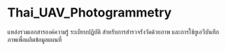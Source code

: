 # Thai_UAV_Photogrammetry
แหล่งรวมเอกสารองค์ความรู้ ระเบียบปฏิบัติ สำหรับการสำรวจรังวัดด้วยภาพ และการใช้ยูเอวีบันทึกภาพเพื่อผลิตข้อมูลแผนที่
